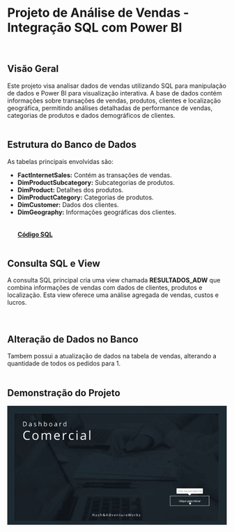 # Projeto de Análise de Vendas - Integração SQL com Power BI
<br>

## Visão Geral
Este projeto visa analisar dados de vendas utilizando SQL para manipulação de dados e Power BI para visualização interativa. A base de dados contém informações sobre transações de vendas, produtos, clientes e localização geográfica, permitindo análises detalhadas de performance de vendas, categorias de produtos e dados demográficos de clientes.
<br> <br> 

## Estrutura do Banco de Dados


As tabelas principais envolvidas são:

- **FactInternetSales:** Contém as transações de vendas.<br> 
- **DimProductSubcategory:** Subcategorias de produtos.<br> 
- **DimProduct:** Detalhes dos produtos.<br> 
- **DimProductCategory:** Categorias de produtos.<br> 
- **DimCustomer:** Dados dos clientes.<br> 
- **DimGeography:** Informações geográficas dos clientes.<br> <br> <br> 
**[Código SQL](https://github.com/maraysamacedo/analisedevendas/blob/main/2%C2%BA%20PROJETO%20COM%20POWER%20BI/Query%20com%20integra%C3%A7%C3%A3o%20e%20commit%20com%20Power%20BI.sql)**
<br><br>
## Consulta SQL e View
A consulta SQL principal cria uma view chamada **RESULTADOS_ADW** que combina informações de vendas com dados de clientes, produtos e localização. Esta view oferece uma análise agregada de vendas, custos e lucros.
<br> <br> <br> 

## Alteração de Dados no Banco
Tambem possui a atualização de dados na tabela de vendas, alterando a quantidade de todos os pedidos para 1.
<br><br>

## Demonstração do Projeto
![Demonstração do Projeto](2º%20PROJETO%20COM%20POWER%20BI/gif/Projeto_Integração_POWERBI_SQL.gif)
<br><br>


